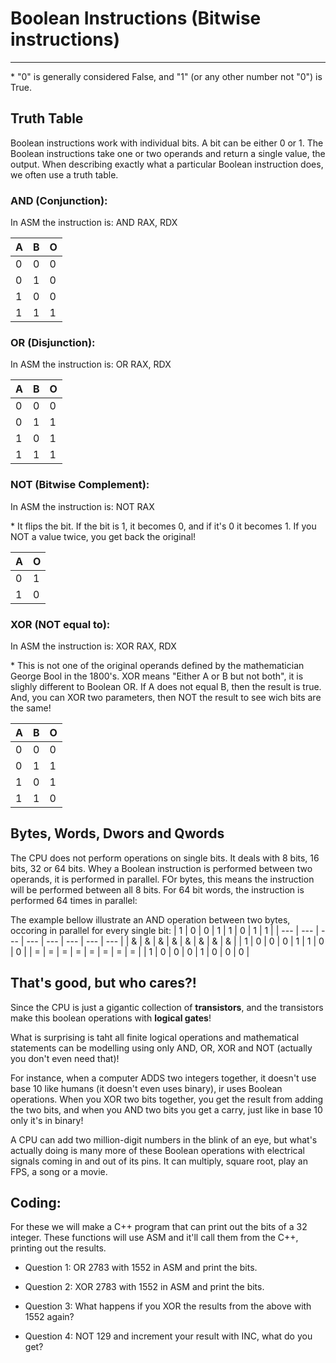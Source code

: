 # Boolean Instructions (Bitwise instructions)
---

\* "0" is generally considered False, and "1" (or any other number not "0") is True.

## Truth Table
Boolean instructions work with individual bits. A bit can be either 0 or 1. The Boolean instructions take one or two operands and return a single value, the output. When describing exactly what a particular Boolean instruction does, we often use a truth table.

### **AND** (Conjunction):
In ASM the instruction is: AND RAX, RDX

|  A  |  B  |  O  |
| --- | --- | --- |
|  0  |  0  |  0  |
|  0  |  1  |  0  |
|  1  |  0  |  0  |
|  1  |  1  |  1  |

### **OR** (Disjunction):
In ASM the instruction is: OR RAX, RDX

|  A  |  B  |  O  |
| --- | --- | --- |
|  0  |  0  |  0  |
|  0  |  1  |  1  |
|  1  |  0  |  1  |
|  1  |  1  |  1  |

### **NOT** (Bitwise Complement):
In ASM the instruction is: NOT RAX

\* It flips the bit. If the bit is 1, it becomes 0, and if it's 0 it becomes 1. If you NOT a value twice, you get back the original!

|  A  |  O  |  
| --- | --- | 
|  0  |  1  | 
|  1  |  0  |


### **XOR** (NOT equal to):
In ASM the instruction is: XOR RAX, RDX

\* This is not one of the original operands defined by the mathematician George Bool in the 1800's. XOR means "Either A or B but not both", it is slighly different to Boolean OR. If A does not equal B, then the result is true. And, you can XOR two parameters, then NOT the result to see wich bits are the same!

|  A  |  B  |  O  |
| --- | --- | --- |
|  0  |  0  |  0  |
|  0  |  1  |  1  |
|  1  |  0  |  1  |
|  1  |  1  |  0  |

## Bytes, Words, Dwors and Qwords
The CPU does not perform operations on single bits. It deals with 8 bits, 16 bits, 32 or 64 bits. Whey a Boolean instruction is performed between two operands, it is performed in parallel. FOr bytes, this means the instruction will be performed between all 8 bits. For 64 bit words, the instruction is performed 64 times in parallel:

The example bellow illustrate an AND operation between two bytes, occoring in parallel for every single bit:
|  1  |  0  |  0  |  1  |  1  |  0  |  1  |  1  |
| --- | --- | --- | --- | --- | --- | --- | --- |
|  &  |  &  |  &  |  &  |  &  |  &  |  &  |  &  |
|  1  |  0  |  0  |  0  |  1  |  1  |  0  |  0  |
|  =  |  =  |  =  |  =  |  =  |  =  |  =  |  =  |
|  1  |  0  |  0  |  0  |  1  |  0  |  0  |  0  |

## That's good, but who cares?!
Since the CPU is just a gigantic collection of **transistors**, and the transistors make this boolean operations with **logical gates**!

What is surprising is taht all finite logical operations and mathematical statements can be modelling using only AND, OR, XOR and NOT (actually you don't even need that)!

For instance, when a computer ADDS two integers together, it doesn't use base 10 like humans (it doesn't even uses binary), ir uses Boolean operations. When you XOR two bits together, you get the result from adding the two bits, and when you AND two bits you get a carry, just like in base 10 only it's in binary!

A CPU can add two million-digit numbers in the blink of an eye, but what's actually doing is many more of these Boolean operations with electrical signals coming in and out of its pins. It can multiply, square root, play an FPS, a song or a movie.


## Coding:

For these we will make a C++ program that can print out the bits of a 32 integer. These functions will use ASM and it'll call them from the C++, printing out the results.

- Question 1:
OR 2783 with 1552 in ASM and print the bits.

- Question 2:
XOR 2783 with 1552 in ASM and print the bits.

- Question 3:
What happens if you XOR the results from the above with 1552 again?

- Question 4:
NOT 129 and increment your result with INC, what do you get?